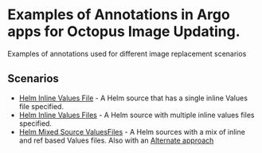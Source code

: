 # Examples of Annotations in Argo apps for Octopus Image Updating.

Examples of annotations used for different image replacement scenarios

## Scenarios

 - [Helm Inline Values File]("./helm-inline-values-file/app.yaml) - A Helm source that has a single inline Values file specified.
 - [Helm Inline Values Files](./helm-inline-values-files/app.yaml) - A Helm source with multiple inline values files specified.
 - [Helm Mixed Source ValuesFiles](./helm-mixed-source-values-files/app.yaml) - A Helm sources with a mix of inline and ref based Values files. Also with an [Alternate approach](./helm-mixed-source-values-files/app-alternate.yaml)
